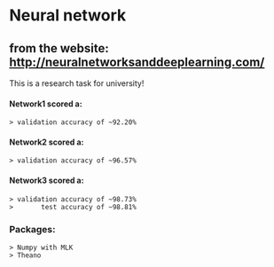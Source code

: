 # Neural network

## from the website: http://neuralnetworksanddeeplearning.com/

This is a research task for university!

#### Network1 scored a:
    > validation accuracy of ~92.20%

#### Network2 scored a:
    > validation accuracy of ~96.57%

#### Network3 scored a:
    > validation accuracy of ~98.73%
    >       test accuracy of ~98.81%


### Packages: 
    > Numpy with MLK
    > Theano